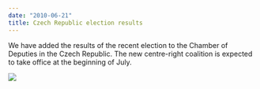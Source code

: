 ```yaml
---
date: "2010-06-21"
title: Czech Republic election results
---
```


We have added the results of the recent election to the Chamber of Deputies in the Czech Republic. The new centre-right coalition is expected to take office at the beginning of July.

![](/images/parliament-european-union.jpg)
